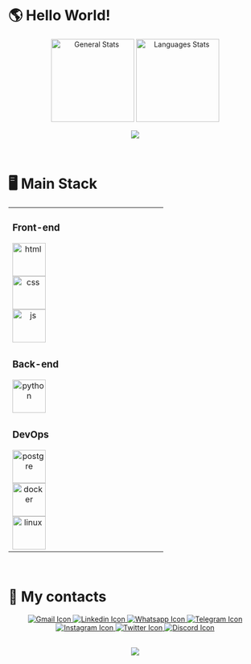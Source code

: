 <h1>🌎 Hello World!</h1>

<div id="stats" align="center">
  <img height=165em alt="General Stats" src="https://github-readme-stats.vercel.app/api?username=SandroSmarzaro&include_all_commits=true&count_private=true&show_icons=true&theme=radical"/>

<img height=165em alt="Languages Stats" src="https://github-readme-stats.vercel.app/api/top-langs/?username=SandroSmarzaro&langs_count=10&layout=compact&theme=radical"/>
    
  ![](https://github-readme-streak-stats.herokuapp.com/?user=sandrosmarzaro&theme=radical&hide_border=false)
</div>

<br/>
  
<h1>🖥️ Main Stack</h1>
  
  <table align="center" style="border-collapse: collapse;">
  <tbody>
    <tr>
      <td width="33.33%"  align="center" valign="top" style="display: flex; flex-wrap: wrap;">
        <h3>Front-end</h3>
        <img style="width: 66px; height: 66px;" alt="html" src="https://cdn.jsdelivr.net/gh/devicons/devicon/icons/html5/html5-original.svg" />
        <img style="width: 66px; height: 66px;" alt="css" src="https://cdn.jsdelivr.net/gh/devicons/devicon/icons/css3/css3-original.svg" />
        <img style="width: 66px; height: 66px;" alt="js" src="https://cdn.jsdelivr.net/gh/devicons/devicon/icons/javascript/javascript-original.svg" />
      </td>
      <td width="33.33%" align="center" valign="top" style="display: flex; flex-wrap: wrap;">
        <h3>Back-end</h3>
        <img style="width: 66px; height: 66px;" alt="python" src="https://cdn.jsdelivr.net/gh/devicons/devicon/icons/python/python-original.svg" />
      </td>
      <td width="33.33%" align="center" valign="top" style="display: flex; flex-wrap: wrap;">
        <h3>DevOps</h3>
        <img style="width: 66px; height: 66px;" alt="postgre" src="https://cdn.jsdelivr.net/gh/devicons/devicon/icons/postgresql/postgresql-original.svg" />
        <img style="width: 66px; height: 66px;" alt="docker" src="https://cdn.jsdelivr.net/gh/devicons/devicon/icons/docker/docker-original.svg" />
        <img style="width: 66px; height: 66px;" alt="linux" src="https://cdn.jsdelivr.net/gh/devicons/devicon/icons/linux/linux-original.svg" />
      </td>        
    </tr>
  </tbody>
</table>

  
<br/>

<h1>📲 My contacts</h1>
<div id="contacts" align="center">
  <a href="mailto:sansmarzaro@gmail.com" target="_blank"/>
    <img alt="Gmail Icon" src="https://img.shields.io/badge/Gmail-D14836?style=for-the-badge&logo=gmail&logoColor=white"/>
  </a>  
  <a href="https://www.linkedin.com/in/sandrosmarzaro/" target="_blank"/>
    <img alt="Linkedin Icon" src="https://img.shields.io/badge/LinkedIn-0077B5?style=for-the-badge&logo=linkedin&logoColor=white"/>
  </a>
  <wbr>
  <a href="https://api.whatsapp.com/send?phone=5528999223882&text=Ol%C3%A1%20Sandro!%20Vim%20pelo%20seu%20perfil%20do%20GitHub" target="_blank"/>
    <img alt="Whatsapp Icon" src="https://img.shields.io/badge/WhatsApp-25D366?style=for-the-badge&logo=whatsapp&logoColor=white"/>
  </a>   
  <a href="https://t.me/SandroSmarzaro" target="_blank"/>
    <img alt="Telegram Icon" src="https://img.shields.io/badge/Telegram-2CA5E0?style=for-the-badge&logo=telegram&logoColor=white"/>
  </a> 
  <wbr>
  <a href="https://www.instagram.com/sandrosmarzaro/" target="_blank"/>
    <img alt="Instagram Icon" src="https://img.shields.io/badge/Instagram-E4405F?style=for-the-badge&logo=instagram&logoColor=white"/>
  </a> 
  <a href="https://twitter.com/sandrosmarzaro" target="_blank"/>
    <img alt="Twitter Icon" src="https://img.shields.io/badge/Twitter-1DA1F2?style=for-the-badge&logo=twitter&logoColor=white"/>
  </a>   
  <wbr>
  <a href="https://discord.com/app" target="_blank"/>
    <img alt="Discord Icon" src="https://dcbadge.vercel.app/api/shield/258576911762980864"/>
  </a>   
<div/>

<br>

<div id="trophies" align="center">
  
  ![](https://github-profile-trophy.vercel.app/?username=sandrosmarzaro&theme=radical&no-frame=false&no-bg=false&margin-w=4&column=-1)
</div>
